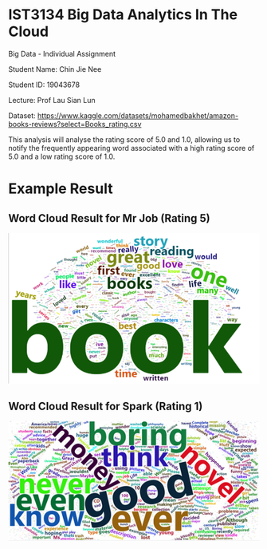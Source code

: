# IST3134 Big Data Analytics In The Cloud
Big Data - Individual Assignment

Student Name: Chin Jie Nee

Student ID: 19043678

Lecture: Prof Lau Sian Lun

Dataset: https://www.kaggle.com/datasets/mohamedbakhet/amazon-books-reviews?select=Books_rating.csv

This analysis will analyse the rating score of 5.0 and 1.0, allowing us to notify the frequently appearing word associated with a high rating score of 5.0 and a low rating score of 1.0.

# Example Result

## Word Cloud Result for Mr Job (Rating 5)

![Image](IST3134%20Assignment/Hive%20and%20MrJob/Wordcloud/Rplot_MrJob%20(Rating%205).png)


## Word Cloud Result for Spark (Rating 1)

![Image](IST3134%20Assignment/Spark/Wordcloud/Rplot_spark%20(Rating%201).png)




